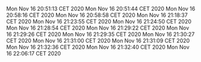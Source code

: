 Mon Nov 16 20:51:13 CET 2020
Mon Nov 16 20:51:44 CET 2020
Mon Nov 16 20:58:16 CET 2020
Mon Nov 16 20:58:58 CET 2020
Mon Nov 16 21:18:37 CET 2020
Mon Nov 16 21:23:55 CET 2020
Mon Nov 16 21:24:50 CET 2020
Mon Nov 16 21:28:54 CET 2020
Mon Nov 16 21:29:22 CET 2020
Mon Nov 16 21:29:26 CET 2020
Mon Nov 16 21:29:35 CET 2020
Mon Nov 16 21:30:27 CET 2020
Mon Nov 16 21:31:00 CET 2020
Mon Nov 16 21:31:09 CET 2020
Mon Nov 16 21:32:36 CET 2020
Mon Nov 16 21:32:40 CET 2020
Mon Nov 16 22:06:17 CET 2020

